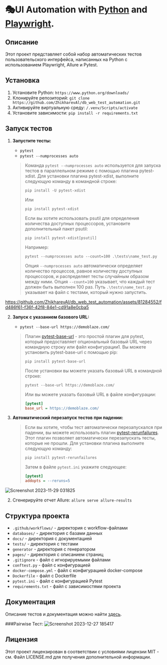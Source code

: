 # 🎭UI Automation with [Python](https://www.python.org/) and [Playwright](https://playwright.dev/python/).

## Описание

Этот проект представляет собой набор автоматических тестов пользовательского интерфейса, написанных на Python с использованием Playwright, Allure и Pytest.

## Установка

1. Установите Python: `https://www.python.org/downloads/`
2. Клонируйте репозиторий: `git clone https://github.com/ZhikharevAl/db_web_test_automation.git`
3. Активируйте виртуальную среду: `/.venv/Scripts/activate`
4. Установите зависимости: `pip install -r requirements.txt`

## Запуск тестов 

1. **Запустите тесты:**
   - `pytest`
   - `pytest --numprocesses auto`

   > Команда `pytest --numprocesses auto` используется для запуска тестов в параллельном режиме с помощью плагина pytest-xdist. Для установки плагина pytest-xdist, выполните следующую команду в командной строке:
   > ```
   > pip install -U pytest-xdist
   > ```
   > Или
   > ```
   > pip install pytest-xdist
   > ```
   > Если вы хотите использовать psutil для определения количества доступных процессоров, установите дополнительный пакет psutil:
   > ```
   > pip install pytest-xdist[psutil]
   > ```
   > Например:
   > ```
   > pytest --numprocesses auto --count=100 .\tests\name_test.py
   > ```
   > Опция `--numprocesses auto` автоматически определяет количество процессов, равное количеству доступных процессоров, и распределяет тесты случайным образом между ними. Опция `--count=100` указывает, что каждый тест должен быть выполнен 100 раз. Путь `.\tests\name_test.py` указывает на файл с тестами, который нужно запустить.


https://github.com/ZhikharevAl/db_web_test_automation/assets/81284552/fd486f61-f36f-42f8-84e1-cd91a8e0cba5


2. **Запуск с указанием базового URL:**
   - `pytest --base-url https://demoblaze.com/`

   > Плагин [pytest-base-url](https://github.com/pytest-dev/pytest-base-url) - это простой плагин для pytest, который предоставляет опциональный базовый URL через командную строку или файл конфигурации1. Вы можете установить pytest-base-url с помощью pip:
   > ```
   > pip install pytest-base-url
   > ```
   > После установки вы можете указать базовый URL в командной строке:
   > ```
   > pytest --base-url https://demoblaze.com/
   > ```
   > Или вы можете указать базовый URL в файле конфигурации:
   > ```ini
   > [pytest]
   > base_url = https://demoblaze.com/
   > ```

3. **Автоматический перезапуск тестов при падении:**
   > Если вы хотите, чтобы тест автоматически перезапускался при падении, вы можете использовать плагин [pytest-rerunfailures](https://github.com/pytest-dev/pytest-rerunfailures). Этот плагин позволяет автоматически перезапускать тесты, которые не прошли. Для установки плагина выполните следующую команду:
   > ```
   > pip install pytest-rerunfailures
   > ```
   > Затем в файле `pytest.ini` укажите следующее:
   > ```ini
   > [pytest]
   > addopts = --reruns=5
   > ```
![Screenshot 2023-11-29 031825](https://github.com/ZhikharevAl/db_web_test_automation/assets/81284552/049dfb7e-668a-4c6b-ba03-6794fddc7c82)

2. Сгенерируйте отчет Allure: `allure serve allure-results` 

## Структура проекта

- `.github/workflows/` - директория с workflow-файлами
- `databases/` - директория с базами данных
- `docs/` - директория с документацией
- `tests/` - директория с тестами
- `generator` - директория с генератором
- `pages/` - директория с описанием страниц
- `.gitignore` - файл с игнорируемыми файлами
- `conftest.py` - файл с конфигурацией
- `docker-compose.yml` - файл с конфигурацией docker-compose
- `Dockerfile` - файл с Dockerfile
- `pytest.ini` - файл с конфигурацией Pytest
- `requirements.txt` - файл с зависимостями проекта

## Документация
Описание тестов и документация можно найти [здесь](https://github.com/ZhikharevAl/db_web_test_automation/blob/master/docs/TESTS.md).

###Pairwise Тест:
![Screenshot 2023-12-27 185417](https://github.com/ZhikharevAl/db_web_test_automation/assets/81284552/eef58ea5-62fb-47e5-8222-93c750683260)

## Лицензия

Этот проект лицензирован в соответствии с условиями лицензии MIT - см. Файл LICENSE.md для получения дополнительной информации.
